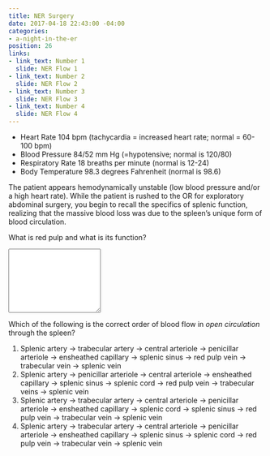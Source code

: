 ```yaml
---
title: NER Surgery
date: 2017-04-18 22:43:00 -04:00
categories:
- a-night-in-the-er
position: 26
links:
- link_text: Number 1
  slide: NER Flow 1
- link_text: Number 2
  slide: NER Flow 2
- link_text: Number 3
  slide: NER Flow 3
- link_text: Number 4
  slide: NER Flow 4
---
```


<ul class="clearfix patient-stats">
  <li class="clearfix">
    <span>Heart Rate</span> <span>104 bpm (tachycardia = increased heart rate; normal = 60-100 bpm)</span>
  </li>
  <li class="clearfix">
    <span>Blood Pressure</span> <span>84/52 mm Hg (=hypotensive; normal is 120/80)</span>
  </li>
  <li class="clearfix">
    <span>Respiratory Rate</span> <span>18 breaths per minute (normal is 12-24)</span>
  </li>
  <li class="clearfix">
    <span>Body Temperature</span> <span>98.3 degrees Fahrenheit (normal is 98.6)</span>
  </li>
</ul>

The patient appears hemodynamically unstable (low blood pressure and/or a high heart rate). While the patient is rushed to the OR for exploratory abdominal surgery, you begin to recall the specifics of splenic function, realizing that the massive blood loss was due to the spleen’s unique form of blood circulation.

What is red pulp and what is its function?

<div class="form-group"><textarea class="form-control" rows="8"></textarea></div>

Which of the following is the correct order of blood flow in *open circulation* through the spleen?

1. Splenic artery → trabecular artery → central arteriole → penicillar arteriole → ensheathed capillary → splenic sinus → red pulp vein → trabecular vein → splenic vein
2. Splenic artery → penicillar arteriole → central arteriole → ensheathed capillary → splenic sinus → splenic cord → red pulp vein → trabecular veins → splenic vein
3. Splenic artery → trabecular artery → central arteriole → penicillar arteriole → ensheathed capillary → splenic cord → splenic sinus → red pulp vein → trabecular vein → splenic vein
4. Splenic artery → trabecular artery → central arteriole → penicillar arteriole → ensheathed capillary → splenic sinus → splenic cord → red pulp vein → trabecular vein → splenic vein
